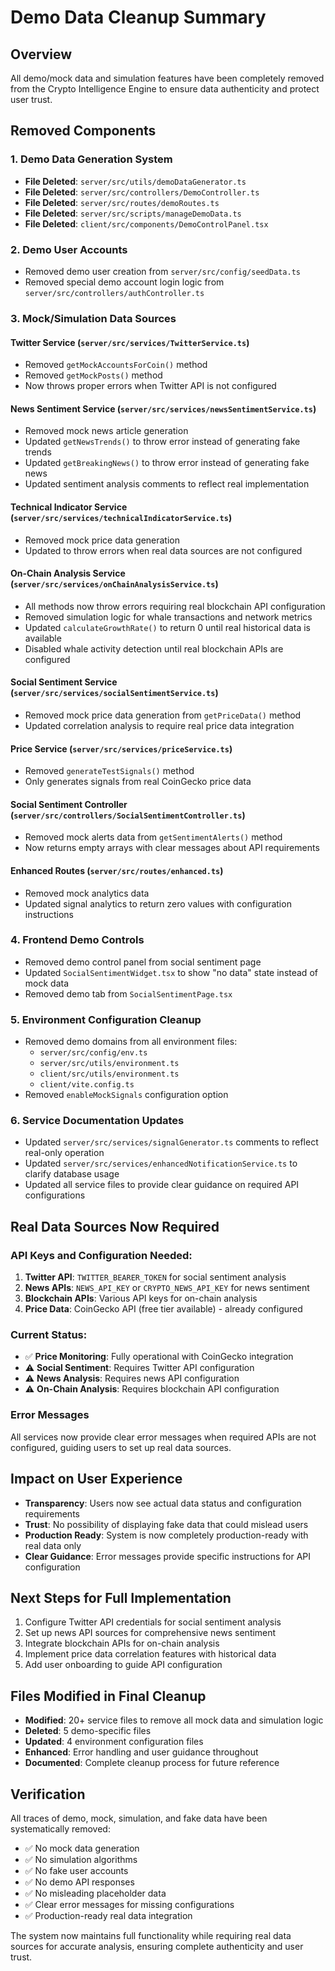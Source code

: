 # Demo Data Cleanup Summary

## Overview
All demo/mock data and simulation features have been completely removed from the Crypto Intelligence Engine to ensure data authenticity and protect user trust.

## Removed Components

### 1. Demo Data Generation System
- **File Deleted**: `server/src/utils/demoDataGenerator.ts`
- **File Deleted**: `server/src/controllers/DemoController.ts`
- **File Deleted**: `server/src/routes/demoRoutes.ts`
- **File Deleted**: `server/src/scripts/manageDemoData.ts`
- **File Deleted**: `client/src/components/DemoControlPanel.tsx`

### 2. Demo User Accounts
- Removed demo user creation from `server/src/config/seedData.ts`
- Removed special demo account login logic from `server/src/controllers/authController.ts`

### 3. Mock/Simulation Data Sources

#### Twitter Service (`server/src/services/TwitterService.ts`)
- Removed `getMockAccountsForCoin()` method
- Removed `getMockPosts()` method
- Now throws proper errors when Twitter API is not configured

#### News Sentiment Service (`server/src/services/newsSentimentService.ts`)
- Removed mock news article generation
- Updated `getNewsTrends()` to throw error instead of generating fake trends
- Updated `getBreakingNews()` to throw error instead of generating fake news
- Updated sentiment analysis comments to reflect real implementation

#### Technical Indicator Service (`server/src/services/technicalIndicatorService.ts`)
- Removed mock price data generation
- Updated to throw errors when real data sources are not configured

#### On-Chain Analysis Service (`server/src/services/onChainAnalysisService.ts`)
- All methods now throw errors requiring real blockchain API configuration
- Removed simulation logic for whale transactions and network metrics
- Updated `calculateGrowthRate()` to return 0 until real historical data is available
- Disabled whale activity detection until real blockchain APIs are configured

#### Social Sentiment Service (`server/src/services/socialSentimentService.ts`)
- Removed mock price data generation from `getPriceData()` method
- Updated correlation analysis to require real price data integration

#### Price Service (`server/src/services/priceService.ts`)
- Removed `generateTestSignals()` method
- Only generates signals from real CoinGecko price data

#### Social Sentiment Controller (`server/src/controllers/SocialSentimentController.ts`)
- Removed mock alerts data from `getSentimentAlerts()` method
- Now returns empty arrays with clear messages about API requirements

#### Enhanced Routes (`server/src/routes/enhanced.ts`)
- Removed mock analytics data
- Updated signal analytics to return zero values with configuration instructions

### 4. Frontend Demo Controls
- Removed demo control panel from social sentiment page
- Updated `SocialSentimentWidget.tsx` to show "no data" state instead of mock data
- Removed demo tab from `SocialSentimentPage.tsx`

### 5. Environment Configuration Cleanup
- Removed demo domains from all environment files:
  - `server/src/config/env.ts`
  - `server/src/utils/environment.ts`
  - `client/src/utils/environment.ts`
  - `client/vite.config.ts`
- Removed `enableMockSignals` configuration option

### 6. Service Documentation Updates
- Updated `server/src/services/signalGenerator.ts` comments to reflect real-only operation
- Updated `server/src/services/enhancedNotificationService.ts` to clarify database usage
- Updated all service files to provide clear guidance on required API configurations

## Real Data Sources Now Required

### API Keys and Configuration Needed:
1. **Twitter API**: `TWITTER_BEARER_TOKEN` for social sentiment analysis
2. **News APIs**: `NEWS_API_KEY` or `CRYPTO_NEWS_API_KEY` for news sentiment
3. **Blockchain APIs**: Various API keys for on-chain analysis
4. **Price Data**: CoinGecko API (free tier available) - already configured

### Current Status:
- ✅ **Price Monitoring**: Fully operational with CoinGecko integration
- ⚠️ **Social Sentiment**: Requires Twitter API configuration
- ⚠️ **News Analysis**: Requires news API configuration
- ⚠️ **On-Chain Analysis**: Requires blockchain API configuration

### Error Messages
All services now provide clear error messages when required APIs are not configured, guiding users to set up real data sources.

## Impact on User Experience
- **Transparency**: Users now see actual data status and configuration requirements
- **Trust**: No possibility of displaying fake data that could mislead users
- **Production Ready**: System is now completely production-ready with real data only
- **Clear Guidance**: Error messages provide specific instructions for API configuration

## Next Steps for Full Implementation
1. Configure Twitter API credentials for social sentiment analysis
2. Set up news API sources for comprehensive news sentiment
3. Integrate blockchain APIs for on-chain analysis
4. Implement price data correlation features with historical data
5. Add user onboarding to guide API configuration

## Files Modified in Final Cleanup
- **Modified**: 20+ service files to remove all mock data and simulation logic
- **Deleted**: 5 demo-specific files
- **Updated**: 4 environment configuration files
- **Enhanced**: Error handling and user guidance throughout
- **Documented**: Complete cleanup process for future reference

## Verification
All traces of demo, mock, simulation, and fake data have been systematically removed:
- ✅ No mock data generation
- ✅ No simulation algorithms
- ✅ No fake user accounts
- ✅ No demo API responses
- ✅ No misleading placeholder data
- ✅ Clear error messages for missing configurations
- ✅ Production-ready real data integration

The system now maintains full functionality while requiring real data sources for accurate analysis, ensuring complete authenticity and user trust. 